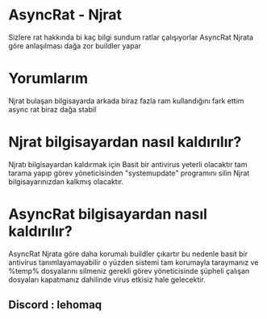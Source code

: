 # AsyncRat - Njrat
Sizlere rat hakkında bi kaç bilgi sundum ratlar çalışıyorlar AsyncRat Njrata göre anlaşılması dağa zor buildler yapar
# Yorumlarım
Njrat bulaşan bilgisayarda arkada biraz fazla ram kullandığını fark ettim async rat biraz dağa stabil 
# Njrat bilgisayardan nasıl kaldırılır?
Njratı bilgisayardan kaldırmak için Basit bir antivirus yeterli olacaktır tam tarama yapıp görev yöneticisinden "systemupdate" programını silin Njrat bilgisayarınızdan kalkmış olacaktır.
# AsyncRat bilgisayardan nasıl kaldırılır?
AsyncRat Njrata göre daha korumalı buildler çıkartır bu nedenle basit bir antivirus tanımlayamayabilir o yüzden sistemi tam korumayla taraymanız ve %temp% dosyalarını silmeniz gerekli görev yöneticisinde şüpheli çalışan dosyaları kapatmanız dahilinde virus etkisiz hale gelecektir.
## Discord : lehomaq
